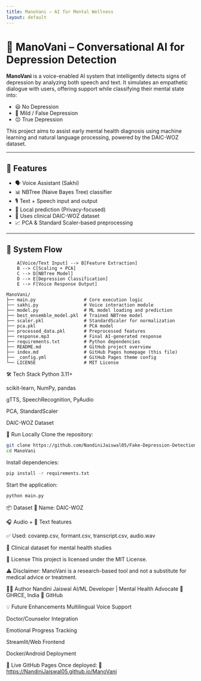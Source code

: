 ```yaml
---
title: ManoVani – AI for Mental Wellness
layout: default
---
```


# 🧠 ManoVani – Conversational AI for Depression Detection

**ManoVani** is a voice-enabled AI system that intelligently detects signs of depression by analyzing both speech and text. It simulates an empathetic dialogue with users, offering support while classifying their mental state into:
- 😃 No Depression
- 🙂 Mild / False Depression
- 😔 True Depression

This project aims to assist early mental health diagnosis using machine learning and natural language processing, powered by the DAIC-WOZ dataset.

---

## 🌟 Features

- 🗣️ Voice Assistant (Sakhi)
- 📊 NBTree (Naive Bayes Tree) classifier
- 🎙️ Text + Speech input and output
- 🔐 Local prediction (Privacy-focused)
- 📁 Uses clinical DAIC-WOZ dataset
- 📈 PCA & Standard Scaler-based preprocessing

---

## 🧠 System Flow

```graph TD
    A[Voice/Text Input] --> B[Feature Extraction]
    B --> C[Scaling + PCA]
    C --> D[NBTree Model]
    D --> E[Depression Classification]
    E --> F[Voice Response Output]

ManoVani/
├── main.py                  # Core execution logic
├── sakhi.py                 # Voice interaction module
├── model.py                 # ML model loading and prediction
├── best_ensemble_model.pkl  # Trained NBTree model
├── scaler.pkl               # StandardScaler for normalization
├── pca.pkl                  # PCA model
├── processed_data.pkl       # Preprocessed features
├── response.mp3             # Final AI-generated response
├── requirements.txt         # Python dependencies
├── README.md                # GitHub project overview
├── index.md                 # GitHub Pages homepage (this file)
├── _config.yml              # GitHub Pages theme config
└── LICENSE                  # MIT License
```
🛠️ Tech Stack
Python 3.11+

scikit-learn, NumPy, pandas

gTTS, SpeechRecognition, PyAudio

PCA, StandardScaler

DAIC-WOZ Dataset

🚀 Run Locally
Clone the repository:

```bash
git clone https://github.com/NandiniJaiswal05/Fake-Depression-Detection-Using-Speech-Analysis.git
cd ManoVani
```
Install dependencies:

```bash
pip install -r requirements.txt
```
Start the application:

```bash
python main.py
```
📦 Dataset
🎯 Name: DAIC-WOZ

🎧 Audio + 📄 Text features

✅ Used: covarep.csv, formant.csv, transcript.csv, audio.wav

📌 Clinical dataset for mental health studies

📄 License
This project is licensed under the MIT License.

⚠️ Disclaimer: ManoVani is a research-based tool and not a substitute for medical advice or treatment.

🙋‍♀️ Author
Nandini Jaiswal
AI/ML Developer | Mental Health Advocate
📍 GHRCE, India
🔗 GitHub

💡 Future Enhancements
Multilingual Voice Support

Doctor/Counselor Integration

Emotional Progress Tracking

Streamlit/Web Frontend

Docker/Android Deployment

🔗 Live GitHub Pages
Once deployed:
📍 https://NandiniJaiswal05.github.io/ManoVani
